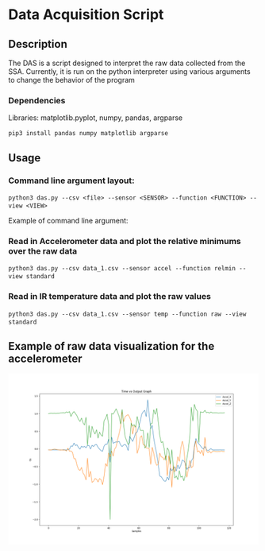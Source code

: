# Data Acquisition Script

## Description
The DAS is a script designed to interpret the raw data collected from the SSA. Currently, it is run on the python interpreter using various arguments to change the behavior of the program

### Dependencies
Libraries: matplotlib.pyplot, numpy, pandas, argparse
```
pip3 install pandas numpy matplotlib argparse
```

## Usage

### Command line argument layout:
```
python3 das.py --csv <file> --sensor <SENSOR> --function <FUNCTION> --view <VIEW>
```

Example of command line argument:

### Read in Accelerometer data and plot the relative minimums over the raw data
```
python3 das.py --csv data_1.csv --sensor accel --function relmin --view standard
```

### Read in IR temperature data and plot the raw values
```
python3 das.py --csv data_1.csv --sensor temp --function raw --view standard
```

## Example of raw data visualization for the accelerometer
![accel_ex](SampleIMUGraph.png)
